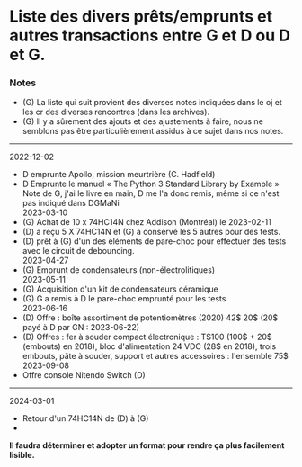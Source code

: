 # Liste des divers prêts/emprunts et autres transactions entre G et D ou D et G.

### Notes  
- (G) La liste qui suit provient des diverses notes indiquées dans le oj et les cr
 des diverses rencontres (dans les archives).  
- (G) Il y a sûrement des ajouts et des ajustements à faire, nous ne semblons pas
 être particulièrement assidus à ce sujet dans nos notes.
---
2022-12-02  
- D emprunte Apollo, mission meurtrière (C. Hadfield)  
- D Emprunte le manuel « The Python 3 Standard Library by Example »  
Note de G, j'ai le livre en main, D me l'a donc remis, même si ce n'est pas indiqué dans DGMaNi  
2023-03-10  
- (G) Achat de 10 x 74HC14N chez Addison (Montréal) le 2023-02-11  
- (D) a reçu 5 X 74HC14N et (G) a conservé les 5 autres pour des tests.  
- (D) prêt à (G) d'un des éléments de pare-choc pour effectuer des tests avec le circuit de debouncing.  
2023-04-27  
- (G) Emprunt de condensateurs (non-électrolitiques)  
2023-05-11  
- (G) Acquisition d'un kit de condensateurs céramique  
- (G) G a remis à D le pare-choc emprunté pour les tests  
2023-06-16  
- (D) Offre : boîte assortiment de potentiomètres (2020) 42$ 20$ (20$ payé à D par GN : 2023-06-22)  
- (D) Offres : fer à souder compact électronique : TS100 (100$ + 20$ (embouts) en 2018), bloc d'alimentation 24 VDC (28$ en 2018), trois embouts, pâte à souder, support et autres accessoires : l'ensemble 75$  
2023-09-08  
- Offre console Nitendo Switch (D)  
---
2024-03-01
- Retour d'un 74HC14N de (D) à (G)
- 
**Il faudra déterminer et adopter un format pour rendre ça plus facilement lisible.**
